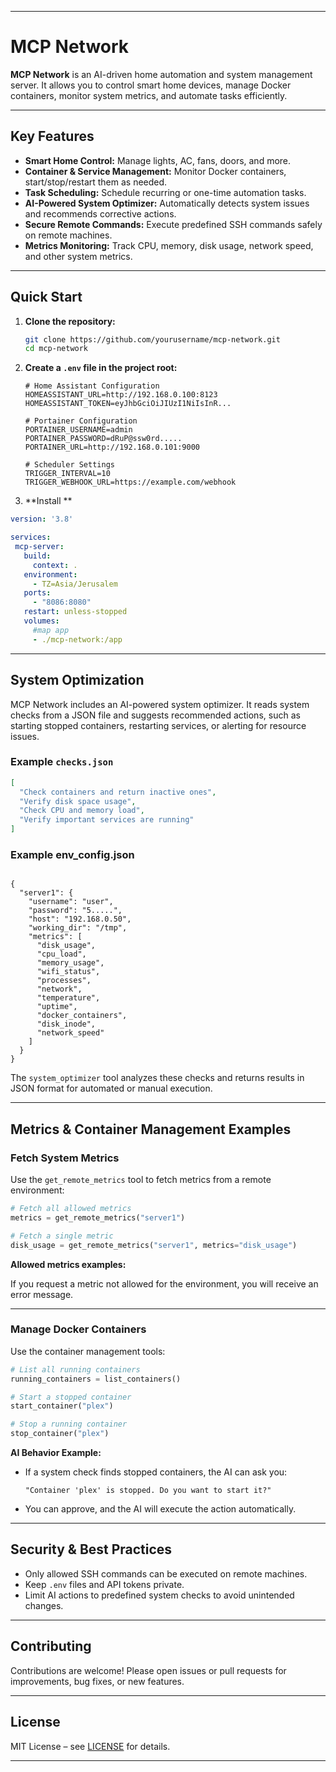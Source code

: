 
---

# MCP Network

**MCP Network** is an AI-driven home automation and system management server.
It allows you to control smart home devices, manage Docker containers, monitor system metrics, and automate tasks efficiently.

---

## Key Features

* **Smart Home Control:** Manage lights, AC, fans, doors, and more.
* **Container & Service Management:** Monitor Docker containers, start/stop/restart them as needed.
* **Task Scheduling:** Schedule recurring or one-time automation tasks.
* **AI-Powered System Optimizer:** Automatically detects system issues and recommends corrective actions.
* **Secure Remote Commands:** Execute predefined SSH commands safely on remote machines.
* **Metrics Monitoring:** Track CPU, memory, disk usage, network speed, and other system metrics.

---

## Quick Start

1. **Clone the repository:**

   ```bash
   git clone https://github.com/yourusername/mcp-network.git
   cd mcp-network
   ```

2. **Create a `.env` file in the project root:**

   ```env
   # Home Assistant Configuration
   HOMEASSISTANT_URL=http://192.168.0.100:8123
   HOMEASSISTANT_TOKEN=eyJhbGciOiJIUzI1NiIsInR...

   # Portainer Configuration
   PORTAINER_USERNAME=admin
   PORTAINER_PASSWORD=dRuP@ssw0rd.....
   PORTAINER_URL=http://192.168.0.101:9000

   # Scheduler Settings
   TRIGGER_INTERVAL=10
   TRIGGER_WEBHOOK_URL=https://example.com/webhook
   ```

3. **Install **

 ```docker-compose.yml
version: '3.8'

services:
  mcp-server:
    build:
      context: .
    environment:
      - TZ=Asia/Jerusalem
    ports:
      - "8086:8080"
    restart: unless-stopped
    volumes:
      #map app
      - ./mcp-network:/app  
   ```
---

## System Optimization

MCP Network includes an AI-powered system optimizer. It reads system checks from a JSON file and suggests recommended actions, such as starting stopped containers, restarting services, or alerting for resource issues.

### Example `checks.json`

```json
[
  "Check containers and return inactive ones",
  "Verify disk space usage",
  "Check CPU and memory load",
  "Verify important services are running"
]
```
### Example env_config.json
```

{
  "server1": {
    "username": "user",
    "password": "5.....",
    "host": "192.168.0.50",
    "working_dir": "/tmp",
    "metrics": [
      "disk_usage",
      "cpu_load",
      "memory_usage",
      "wifi_status",
      "processes",
      "network",
      "temperature",
      "uptime",
      "docker_containers",
      "disk_inode",
      "network_speed"
    ]
  }
}

```


The `system_optimizer` tool analyzes these checks and returns results in JSON format for automated or manual execution.

---

## Metrics & Container Management Examples

### Fetch System Metrics

Use the `get_remote_metrics` tool to fetch metrics from a remote environment:

```python
# Fetch all allowed metrics
metrics = get_remote_metrics("server1")

# Fetch a single metric
disk_usage = get_remote_metrics("server1", metrics="disk_usage")
```

**Allowed metrics examples:**
  
If you request a metric not allowed for the environment, you will receive an error message.

---

### Manage Docker Containers

Use the container management tools:

```python
# List all running containers
running_containers = list_containers()

# Start a stopped container
start_container("plex")

# Stop a running container
stop_container("plex")
```

**AI Behavior Example:**

* If a system check finds stopped containers, the AI can ask you:

  `"Container 'plex' is stopped. Do you want to start it?"`

* You can approve, and the AI will execute the action automatically.

---

## Security & Best Practices

* Only allowed SSH commands can be executed on remote machines.
* Keep `.env` files and API tokens private.
* Limit AI actions to predefined system checks to avoid unintended changes.

---

## Contributing

Contributions are welcome! Please open issues or pull requests for improvements, bug fixes, or new features.

---

## License

MIT License – see [LICENSE](LICENSE) for details.

---




